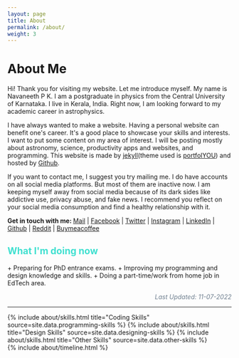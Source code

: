 ```yaml
---
layout: page
title: About
permalink: /about/
weight: 3
---
```


# **About Me**

Hi! Thank you for visiting my website. Let me introduce myself. My name is Navaneeth P K. I am a postgraduate in physics from the Central University of Karnataka. I live in Kerala, India. Right now, I am looking forward to my academic career in astrophysics.  

I have always wanted to make a website. Having a personal website can benefit one's career. It's a good place to showcase your skills and interests. I want to put some content on my area of interest. I will be posting mostly about astronomy, science, productivity apps and websites, and programming. This website is made by [jekyll](http://jekyllrb.com/)(theme used is [portfolYOU](https://github.com/YoussefRaafatNasry/portfolYOU)) and hosted by [Github](https://github.com/).  

If you want to contact me, I suggest you try mailing me. I do have accounts on all social media platforms. But most of them are inactive now. I am keeping myself away from social media because of its dark sides like addictive use, privacy abuse, and fake news. I recommend you reflect on your social media consumption and find a healthy relationship with it.

<b>Get in touch with me: </b>
[Mail](mailto:npknavaneeth@gmail.com)  |  [Facebook](https://www.facebook.com/navaneethnpk)  |  [Twitter](https://twitter.com/navaneeth_npk)  |  [Instagram](https://www.instagram.com/navaneeth_npk)  |  [LinkedIn](https://www.linkedin.com/in/navaneethnpk)  |  [Github](https://github.com/navaneethnpk)  |  [Reddit](https://www.reddit.com/user/navaneeth_npk)  |  [Buymeacoffee](https://www.buymeacoffee.com/navaneethpk)

<h2 style='color: Turquoise;'>What I'm doing now</h2>
+ Preparing for PhD entrance exams.
+ Improving my programming and design knowledge and skills.
+ Doing a part-time/work from home job in EdTech area.

<p style='text-align: right; color:	SlateGray;'><i>Last Updated: 11-07-2022</i></p>
<hr>

<div class="row">
{% include about/skills.html title="Coding Skills" source=site.data.programming-skills %}
{% include about/skills.html title="Design Skills" source=site.data.designing-skills %}
{% include about/skills.html title="Other Skills" source=site.data.other-skills %}
</div>

<div class="row">
{% include about/timeline.html %}
</div>